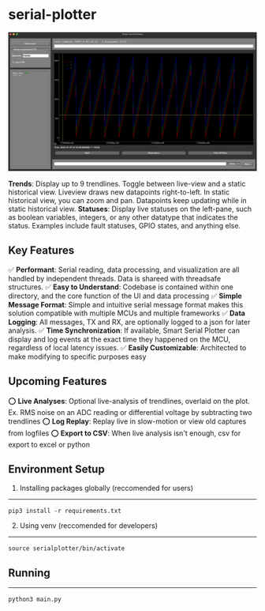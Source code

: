 # serial-plotter
![screenshot.png](resources/a.png "Title")

**Trends**: Display up to 9 trendlines. Toggle between live-view and a static historical view. Liveview draws new datapoints right-to-left. In static historical view, you can zoom and pan. Datapoints keep updating while in static historical view.
**Statuses**: Display live statuses on the left-pane, such as boolean variables, integers, or any other datatype that indicates the status. Examples include fault statuses, GPIO states, and anything else.

## Key Features
:white_check_mark: **Performant**: Serial reading, data processing, and visualization are all handled by independent threads. Data is shareed with threadsafe structures.
:white_check_mark: **Easy to Understand**: Codebase is contained within one directory, and the core function of the UI and data processing
:white_check_mark: **Simple Message Format**: Simple and intuitive serial message format makes this solution compatible with multiple MCUs and multiple frameworks
:white_check_mark: **Data Logging**: All messages, TX and RX, are optionally logged to a json for later analysis.
:white_check_mark: **Time Synchronization**: If available, Smart Serial Plotter can display and log events at the exact time they happened on the MCU, regardless of local latency issues.
:white_check_mark: **Easily Customizable**: Architected to make modifying to specific purposes easy

## Upcoming Features
:o: **Live Analyses**: Optional live-analysis of trendlines, overlaid on the plot. Ex. RMS noise on an ADC reading or differential voltage by subtracting two trendlines
:o: **Log Replay**: Replay live in slow-motion or view old captures from logfiles
:o: **Export to CSV**: When live analysis isn't enough, csv for export to excel or python

## Environment Setup
1. Installing packages globally (reccomended for users)
***
    pip3 install -r requirements.txt
2. Using venv (reccomended for developers)
***
    source serialplotter/bin/activate

## Running
***
    python3 main.py
